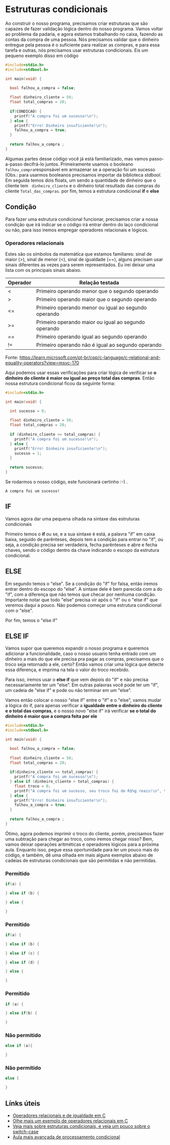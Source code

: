 # Estruturas condicionais

Ao construir o nosso programa, precisamos criar estruturas que são capazes de fazer validação lógica dentro do nosso programa. Vamos voltar ao problema da padaria, e agora estamos trabalhando no caixa, fazendo as contas da compra de uma pessoa. Nós precisamos validar que o dinheiro entregue pela pessoa é o suficiente para realizar as compras, e para essa tarefa e outras, nós precisamos  usar estruturas condicionais. Eis um pequeno exemplo disso em código

```c
#include<stdio.h>
#include<stdbool.h>

int main(void) {

  bool falhou_a_compra = false;
  
  float dinheiro_cliente = 50;
  float total_compras = 20;
  
  if(CONDICAO) {
    printf("A compra foi um sucesso!\n");
  } else {
    printf("Erro! Dinheiro insuficiente!\n");
    falhou_a_compra = true;
  }
  
  return falhou_a_compra ;
}
``` 

Algumas partes desse código você já está familiarizado, mas vamos passo-a-passo decifrá-lo juntos. Primeiramente usamos o booleano ```falhou_compra```responsável em armazenar se a operação foi um sucesso (Obs.: para usarmos booleanos precisamos importar da biblioteca *stdbool*. Em seguida temos dois floats, um sendo a quantidade de dinheiro que o cliente tem ``` dinheiro_cliente``` e o dinheiro total resultado das compras do cliente ```Total_das_compras```. por fim, temos a estrutura condicional **if** e **else**

## Condição

Para fazer uma estrutura condicional funcionar, precisamos criar a nossa condição que irá indicar se o código irá entrar dentro do laço condicional ou não, para isso iremos empregar operadores relacionais e lógicos.

### Operadores relacionais

Estes são os símbolos da matemática que estamos familiares: sinal de maior (>), sinal de menor (<), sinal de igualdade (==), alguns precisam usar sinais diferentes as vezes para serem representados. Eu irei deixar uma lista com os principais sinais abaixo.

| Operador | Relação testada |
|---|---|
| < | Primeiro operando menor que o segundo operando |
| > | Primeiro operando maior que o segundo operando |
| <= | Primeiro operando menor ou igual ao segundo operando |
| >= | Primeiro operando maior ou igual ao segundo operando |
| == | Primeiro operando igual ao segundo operando |
| != | Primeiro operando não é igual ao segundo operando |

Fonte: https://learn.microsoft.com/pt-br/cpp/c-language/c-relational-and-equality-operators?view=msvc-170

Aqui podemos usar essas verificações para criar lógica de verificar se **o dinheiro do cliente é maior ou igual ao preço total das compras**. Então nossa estrutura condicional ficou da seguinte forma:

```c
#include<stdio.h>

int main(void) {

  int sucesso = 0;
  
  float dinheiro_cliente = 50;
  float total_compras = 20;
  
  if (dinheiro_cliente >= total_compras) {
    printf("A compra foi um sucesso!\n");
  } else {
    printf("Erro! Dinheiro insuficiente!\n");
    sucesso = 1;
  }
  
  return sucesso;
}
```

Se rodarmos o nosso código, este funcionará certinho :-) .

```
A compra foi um sucesso!
```

## IF

Vamos agora dar uma pequena olhada na sintaxe das estruturas condicionais

Primeiro temos o **if** ou se, e a sua sintaxe é está, a palavra "if" em caixa baixa, seguido de parênteses, depois tem a condição para entrar no "if", ou seja, a condição precisa ser verdadeira, fecha parênteses e abre e fecha chaves, sendo o código dentro da chave indicando o escopo da estrutura condicional.

## ELSE 

Em segundo temos o "else". Se a condição do "if" for falsa, então iremos entrar dentro do escopo do "else". A sintaxe dele é bem parecida com a do "if", com a diferença que não temos que checar por nenhuma condição. Importante notar que todo "else" precisa vir após o "if" ou o "else if" que veremos daqui a pouco. Não podemos começar uma estrutura condicional com o "else".

Por fim, temos o "else if"

## ELSE IF

Vamos supor que queremos expandir o nosso programa e queremos adicionar a funcionalidade, caso o nosso usuario tenha entrado com um dinheiro a mais do que ele precisa pra pagar as compras, precisamos que o troco seja retornado a ele, certo? Então vamos criar uma lógica que detecte essa diferença, e imprima na tela o valor do troco recebido.

Para isso, iremos usar o **else if** que vem depois do "if" e não precisa necessariamente ter um "else". Em outras palavras você pode ter um "if", um cadeia de "else if" e pode ou não terminar em um "else".

Vamos então colocar o nosso "else if" entre o "if" e o "else", vamos mudar a lógica do if, para apenas verificar a **igualdade entre o dinheiro do cliente e o total das compras**, e o nosso novo "else if" irá verificar **se o total do dinheiro é maior que a compra feita por ele**

```c
#include<stdio.h>
#include<stdbool.h>

int main(void) {

  bool falhou_a_compra = false;
  
  float dinheiro_cliente = 50;
  float total_compras = 20;
  
  if(dinheiro_cliente == total_compras) {
    printf("A compra foi um sucesso!\n");
  } else if (dinheiro_cliente > total_compras) {
    float troco = 0;
    printf("A compra foi um sucesso, seu troco foi de R$%g reais!\n", troco);
  } else {
    printf("Erro! Dinheiro insuficiente!\n");
    falhou_a_compra = true;
  }
  
  return falhou_a_compra ;
}
```

Ótimo, agora podemos imprimir o troco do cliente, porém, precisamos fazer uma subtração para chegar ao troco, como iremos chegar nisso? Bem, vamos deixar operações aritméticas e operadores lógicos para a próxima aula. Enquanto isso, pegue essa oportunidade para ler um pouco mais do código, e também, dê uma olhada em mais alguns exemplos abaixo de cadeias de estruturas condicionais que são permitidas e não permitidas.

### Permitido
```c
if(a) {

} else if (b) {

} else {

}
``` 

### Permitido
```c
if(a) {

} else if (b) {

} else if (c) {

} else if (d) {

} else {

}
``` 

### Permitido 
```c
if (a) {

} else if(b) {

}
```

### Não permitido 
```c
else if (a){

}
``` 

### Não permitido
```c
else {

}
```

## Línks úteis

- [Operadores relacionais e de igualdade em C](https://learn.microsoft.com/pt-br/cpp/c-language/c-relational-and-equality-operators?view=msvc-170)
- [Olhe mais um exemplo de operadores relacionais em C](http://linguagemc.com.br/operadores-relacionais/)
- [Veja mais sobre estruturas condicionais, e veja um pouco sobre o switch-case](https://www.vichinsky.com.br/Cbasico/pag13b.html#:~:text=A%20linguagem%20C%20nos%20oferece,estrutura%20if...else.&text=A%20estrutura%20if...else%20%C3%A9%20a%20mais%20simples,estrutura%20de%20controle%20do%20C.)
- [Aula mais avançada de processamento condicional](https://homepages.dcc.ufmg.br/~viniciussantos/aeds20161/aula4.pdf)
